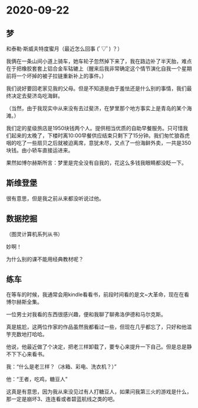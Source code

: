 # 2020-09-22

## 梦

和泰勒·斯威夫特度蜜月（最近怎么回事 (ﾟ▽ﾟ) ？）

我俩在一条山间小道上骑车，她车轮子忽然掉下来了，我在路边补了半天胎，难点在于把橡胶套套上铝合金车轱辘上（醒来后我非常确定这个情节演化自我一个星期前将一个坏掉的被子拉链重新补上的事件。）

我们说好要回老家见我的父母。但是不知道是由于羞怯还是什么别的事情，我们最终决定去斐济岛吃海鲜。

（当然，由于我现实中从来没有去过斐济，在梦里那个地方事实上是青岛的某个海滩。）

我们定的星级旅店是1950块钱两个人。提供相当优质的自助早餐服务。只可惜我们起来的太晚了，下楼时离10:00早餐供应结束只剩下了15分钟。我们匆忙狼吞虎咽的吃了一些扇贝之后就被迫离席，意犹未尽，又点了一份海鲜外卖，一共是350块钱。由小轿车直接运进来。

果然如博尔赫斯所言：梦里是完全没有自我的，花这么多钱我眼睛都没眨一下。

## 斯维登堡

很有意思，但是我之前从来都没听说过他。

## 数据挖掘

（图灵计算机系列从书）

妙啊！

为什么别的课不能用经典教材呢？

## 练车

在等车的时候，我通常会用kindle看看书，前段时间看的是文~大革命，现在在看博尔赫斯全集。

一位男士对我看的东西很感兴趣，便和我聊了聊弗洛伊德和马尔克斯。

真是尴尬，这两位作家的作品虽然我都看过一些，但现在几乎都忘了，只好和他滥竽充数地打哈哈。

他说，他最近做了个决定，把老三样卸载了，要专心来提升一下自己。但是总是静不下下心来看书。

我：“什么是老三样？（冰箱、彩电、洗衣机？）”

他：“王者，吃鸡，糖豆人”

这真是有意思，因为我从来没见过有人打糖豆人，如果问我第三火的游戏是什么，那一定是崩坏3、连连看或者碧蓝航线之类的吧。



